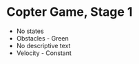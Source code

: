 # Copter Game, Stage 1

<ul>
  <li>No states</li>
  <li>Obstacles - Green</li>
  <li>No descriptive text</li>
  <li>Velocity - Constant</li>
</ul>

